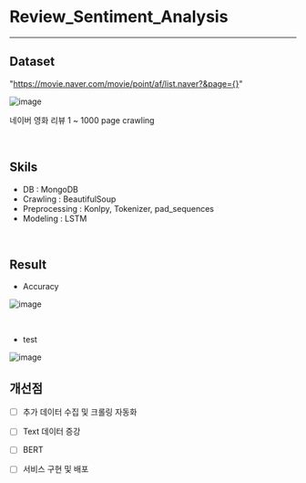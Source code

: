 # Review_Sentiment_Analysis

***

## Dataset

"https://movie.naver.com/movie/point/af/list.naver?&page={}"

![image](https://user-images.githubusercontent.com/76996686/145707505-e31f896a-20f5-43ac-8ace-1518b92b41d5.png)


네이버 영화 리뷰 1 ~ 1000 page crawling

<br>

## Skils

- DB : MongoDB
- Crawling : BeautifulSoup
- Preprocessing : Konlpy, Tokenizer, pad_sequences
- Modeling : LSTM

<br>

## Result 

- Accuracy

![image](https://user-images.githubusercontent.com/76996686/145710740-21d105a9-7815-4318-8234-cd1d8d65a13e.png)

<br>

- test

![image](https://user-images.githubusercontent.com/76996686/145710819-8e926f38-5c01-479c-8389-f258e2a18526.png)

## 개선점

- [ ] 추가 데이터 수집 및 크롤링 자동화
- [ ] Text 데이터 증강
- [ ] BERT
- [ ] 서비스 구현 및 배포

